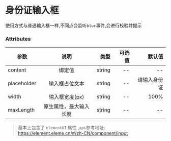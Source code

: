 # 身份证输入框

使用方式与普通输入框一样,不同点会监听`blur`事件,会进行校验并提示

### Attributes

| 参数        |          说明          |   类型 | 可选值 |       默认值 |
| ----------- | :--------------------: | -----: | -----: | -----------: |
| content     |         绑定值         | string |     -- |           -- |
| placeholder |     输入框占位文本     | string |     -- | 请输入身份证 |
| width       |     输入框宽度(px)     | string |     -- |         100% |
| maxLength   | 原生属性，最大输入长度 | string |     -- |           -- |

>基本上包含了 `elementUI` 属性 ,`api`参考地址: https://element.eleme.cn/#/zh-CN/component/input